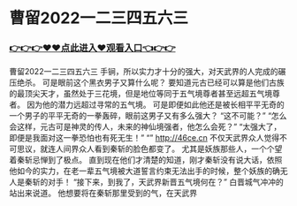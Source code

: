 # 曹留2022一二三四五六三

### <a href="https://https://github.com/budfg/haiu/issues/1">👉👉👉♥♥点此进入♥观看入口👈👉👉</a>

曹留2022一二三四五六三
手锏，所以实力才十分的强大，对天武界的人完成的碾压绝杀。
    可是眼前这个黑衣男子又算什么呢？
    要知道元古已经可以算是他们古族的最顶尖天才，虽然处于三花境，但是地位等同于五气境尊者甚至远超五气境尊者。
    因为他的潜力远超过寻常的五气境。
    可是即便如此他还是被长相平平无奇的一个男子的平平无奇的一拳轰碎，眼前这男子又有多么强大？
    “这不可能？”
    “怎么会这样，元古可是神灵的传人，未来的神仙境强者，他怎么会死？”
    “太强大了，即便是我面对这一拳恐怕也有死无生！”
    “”
    http://46ce.cn
    不仅天武界众人觉得不可思议，就连人间界众人看到秦斩的脸色都变了。
    尤其是妖族那些人，一个个望着秦斩忌惮到了极点。
    直到现在他们才清楚的知道，刚才秦斩没有说大话，依照他如今的实力，在老一辈五气境被大道誓言约束无法出手的时候，整个妖族的确无人是秦斩的对手！
    “接下来，到我了，天武界新晋五气境何在？”
    白晋城气冲冲的站出来说道。
    他想要将在秦斩那里受到的气，在天武界
